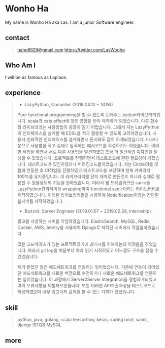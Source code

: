 # Wonho Ha

My name is Wonho Ha aka Las. I am a junior Software engineer.

## contact

> haho6629@gmail.com
> https://twitter.com/LasWonho

## Who Am I

I will be as famous as Laplace.

## experience

> - LazyPython, Commiter (2019.04.10 ~ NOW)
>
> Pure functional programming을 할 수 있도록 도와주는 python라이브러리입니다. scala의 cats effect에 많은 영향을 받아 제작하게 되었습니다.
> 다른 함수형 라이브러리는 사용방법이 굉장히 알기 어렵습니다. 그래서 저는 LazyPython의 인터페이스를 설계할 때 EDSL를 적극 활용할 수 있도록 고려하였습니다. 사용자 친화적인 인터페이스를 설계하면서 문서화도 같이 하게되었습니다. 마크다운으로 사용법을 적고 실제로 동작하는 예시코드를 작성하기도 하였습니다. 이러한 작업을 하면서 서로 다른 사용법을 발견하였고 조금 더 일관적인 디자인을 달성할 수 있었습니다.
> 프로젝트를 진행하면서 테스트코드에 관한 필요성이 커졌습니다. 테스트코드가 있긴하였으나 버려진코드들이었습니다. 저는 CircleCI를 깃헙과 연동한 후 CI작업을 진행하였고 테스트코드를 보강하여 현재 커버리지 100%를 유지중입니다.
> 이 라이브러리를 단지 재미로 만든것이 아니라 실제로 활용할 수 있을정도의 기능을 원하였습니다. 따라서 웹 프레임워크인 sanic을 LazyPython친화적이게 wrapping하여 functional sanic이라는 라이브러리를 제작하였습니다. 이러한 라이브러리들을 사용하여 Noticification이라는 간단한 웹서버를 제작하였습니다.
>
> - Buzzvil, Server Engineer (2019.01.07 ~ 2019.02.28, Internship)
>
> 광고를 서빙하는 서버를 작업하였습니다. ElasticSearch, MySQL, Redis, Docker, AWS, Sentry를 사용하여 Django로 제작된 서버에서 작업을하였습니다.
>
> 많은 코드베이스가 있는 프로젝트였기에 레거시를 이해하는데 어려움을 겪었습니다. 따라서 git log를 처음부터 따라 읽기 시작하였고 어느정도 구조를 잡을 수 있었습니다.
>
> 제가 맡았던 일은 애드네트워크를 연동하는 일이었습니다. 기존에 연동이 되어있던 애드네트워크를 새로운 버전으로 수정하거나 새로운 애드네트워크를 연동하는 일이었습니다. 이 과정에서 Server2Server Integration을 경험하게되었고 여러 오류사항을 체험해보았습니다. 또한 이러한 API호출과정을 테스트코드로 작성하였으며 내부 광고처리 로직을 볼 수 있는 기회가 있었습니다.
>

## skill

> python, java, golang, scala
> tensorflow, keras, spring boot, sanic, django
> ISTQB
> MySQL

## more

